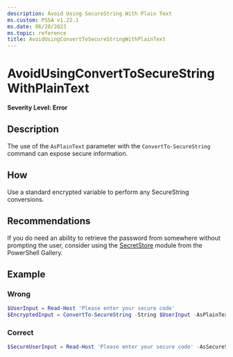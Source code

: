 ```yaml
---
description: Avoid Using SecureString With Plain Text
ms.custom: PSSA v1.22.1
ms.date: 06/28/2023
ms.topic: reference
title: AvoidUsingConvertToSecureStringWithPlainText
---
```

# AvoidUsingConvertToSecureStringWithPlainText

**Severity Level: Error**

## Description

The use of the `AsPlainText` parameter with the `ConvertTo-SecureString` command can expose secure
information.

## How

Use a standard encrypted variable to perform any SecureString conversions.

## Recommendations

If you do need an ability to retrieve the password from somewhere without prompting the user,
consider using the
[SecretStore](https://www.powershellgallery.com/packages/Microsoft.PowerShell.SecretStore)
module from the PowerShell Gallery.

## Example

### Wrong

```powershell
$UserInput = Read-Host 'Please enter your secure code'
$EncryptedInput = ConvertTo-SecureString -String $UserInput -AsPlainText -Force
```

### Correct

```powershell
$SecureUserInput = Read-Host 'Please enter your secure code' -AsSecureString
```
